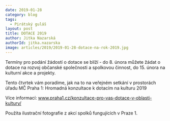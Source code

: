 ```yaml
---
date: 2019-01-28
category: blog
tags:
  - Pirátský guláš
layout: post
title: DOTACE 2019
author: Jitka Nazarská
authorId: jitka.nazarska
image: articles/2019/2019-01-28-dotace-na-rok-2019.jpg
---
```


Termíny pro podání žádostí o dotace se blíží - do 8. února můžete žádat o dotace na rozvoj občanské společnosti a spolkovou činnost, do 15. února na kulturní akce a projekty. 

Tento čtvrtek vám poradíme, jak na to na veřejném setkání v prostorách úřadu MČ Praha 1: Hromadná konzultace k dotacím na kulturu 2019

Více informací: [www.praha1.cz/konzultace-pro-vas-dotace-v-oblasti-kultury/ ](www.praha1.cz/konzultace-pro-vas-dotace-v-oblasti-kultury/ )

Použita ilustrační fotografie z akcí spolků fungujících v Praze 1.
